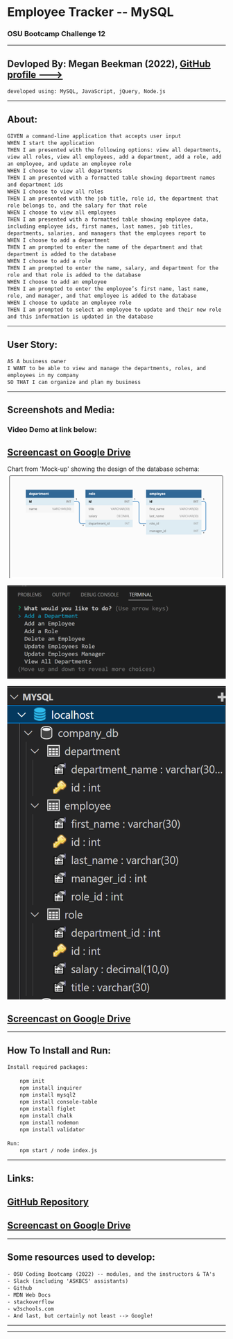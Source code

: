 # Employee Tracker -- MySQL
### OSU Bootcamp Challenge 12
---------------------------------------------------
## Devloped By: Megan Beekman (2022), [GitHub profile --->](https://github.com/meganbeek98)
    developed using: MySQL, JavaScript, jQuery, Node.js

---------------------------------------------------

## About: <br>
    GIVEN a command-line application that accepts user input
    WHEN I start the application
    THEN I am presented with the following options: view all departments, view all roles, view all employees, add a department, add a role, add an employee, and update an employee role
    WHEN I choose to view all departments
    THEN I am presented with a formatted table showing department names and department ids
    WHEN I choose to view all roles
    THEN I am presented with the job title, role id, the department that role belongs to, and the salary for that role
    WHEN I choose to view all employees
    THEN I am presented with a formatted table showing employee data, including employee ids, first names, last names, job titles, departments, salaries, and managers that the employees report to
    WHEN I choose to add a department
    THEN I am prompted to enter the name of the department and that department is added to the database
    WHEN I choose to add a role
    THEN I am prompted to enter the name, salary, and department for the role and that role is added to the database
    WHEN I choose to add an employee
    THEN I am prompted to enter the employee’s first name, last name, role, and manager, and that employee is added to the database
    WHEN I choose to update an employee role
    THEN I am prompted to select an employee to update and their new role and this information is updated in the database

---------------------------------------------------

## User Story: <br>
    AS A business owner
    I WANT to be able to view and manage the departments, roles, and employees in my company
    SO THAT I can organize and plan my business

---------------------------------------------------

## Screenshots and Media: <br>

### Video Demo at link below:
## [Screencast on Google Drive](https://drive.google.com/file/d/1ak939wjKFf_v6HKiDCa3px8wrZnXkPZJ/view)

Chart from 'Mock-up' showing the design of the database schema:
<img src="./SS-mockup1.png"></img>

<img src="./SS-prompt.png"></img>

<img src="./SS-extension.png"></img>

## [Screencast on Google Drive](https://drive.google.com/file/d/1ak939wjKFf_v6HKiDCa3px8wrZnXkPZJ/view)

---------------------------------------------------

## How To Install and Run: <br>
    Install required packages:

        npm init
        npm install inquirer
        npm install mysql2
        npm install console-table
        npm install figlet
        npm install chalk
        npm install nodemon
        npm install validator

    Run:
        npm start / node index.js

---------------------------------------------------

## Links: <br>

## [GitHub Repository](https://github.com/meganbeek98/employee-tracker.git)

## [Screencast on Google Drive](https://drive.google.com/file/d/1ak939wjKFf_v6HKiDCa3px8wrZnXkPZJ/view)

----------------------------------------------------

## Some resources used to develop: <br>
    - OSU Coding Bootcamp (2022) -- modules, and the instructors & TA's
    - Slack (including 'ASKBCS' assistants)
    - Github
    - MDN Web Docs
    - stackoverflow
    - w3schools.com
    - And last, but certainly not least --> Google!

----------------------------------------------------
----------------------------------------------------
